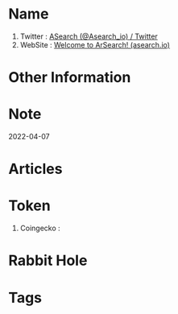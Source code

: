 # Name
1. Twitter : [ASearch (@Asearch_io) / Twitter](https://twitter.com/Asearch_io)
2. WebSite : [Welcome to ArSearch! (asearch.io)](https://asearch.io/)

# Other Information


# Note 

2022-04-07

# Articles

# Token 
1. Coingecko : 

# Rabbit Hole


# Tags


